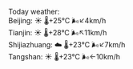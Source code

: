 Today weather:  
Beijing: ☀️   🌡️+25°C 🌬️↙4km/h  
Tianjin: ☀️   🌡️+28°C 🌬️↖11km/h  
Shijiazhuang: ☁️   🌡️+23°C 🌬️↙7km/h  
Tangshan: ☀️   🌡️+23°C 🌬️←10km/h  
